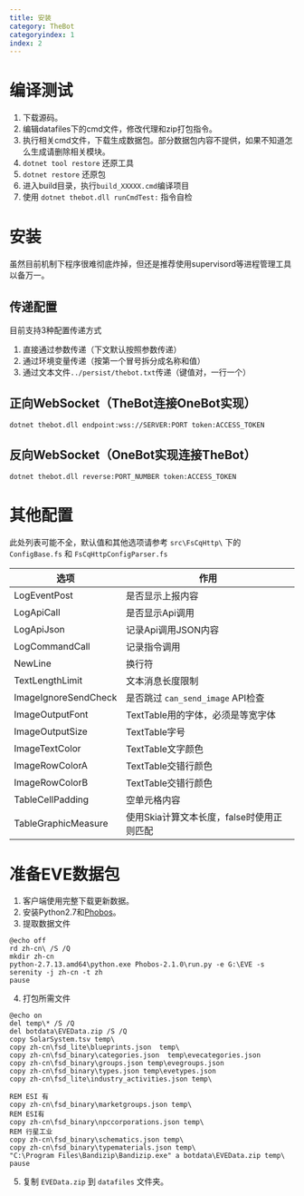 ```yaml
---
title: 安装
category: TheBot
categoryindex: 1
index: 2
---
```


# 编译测试
1. 下载源码。
2. 编辑datafiles下的cmd文件，修改代理和zip打包指令。
3. 执行相关cmd文件，下载生成数据包。部分数据包内容不提供，如果不知道怎么生成请删除相关模块。
4. `dotnet tool restore` 还原工具
5. `dotnet restore` 还原包
6. 进入build目录，执行``build_XXXXX.cmd``编译项目
7. 使用 `dotnet thebot.dll runCmdTest:` 指令自检

# 安装
虽然目前机制下程序很难彻底炸掉，但还是推荐使用supervisord等进程管理工具以备万一。

## 传递配置
目前支持3种配置传递方式

1. 直接通过参数传递（下文默认按照参数传递）
2. 通过环境变量传递（按第一个冒号拆分成名称和值）
3. 通过文本文件`../persist/thebot.txt`传递（键值对，一行一个）

## 正向WebSocket（TheBot连接OneBot实现）
``dotnet thebot.dll endpoint:wss://SERVER:PORT token:ACCESS_TOKEN``

## 反向WebSocket（OneBot实现连接TheBot）
``dotnet thebot.dll reverse:PORT_NUMBER token:ACCESS_TOKEN``

# 其他配置

此处列表可能不全，默认值和其他选项请参考 `src\FsCqHttp\` 下的 `ConfigBase.fs` 和 `FsCqHttpConfigParser.fs`

| 选项 | 作用 |
|---|---|
| LogEventPost | 是否显示上报内容 |
| LogApiCall | 是否显示Api调用 |
| LogApiJson | 记录Api调用JSON内容 |
| LogCommandCall | 记录指令调用 |
| NewLine | 换行符 |
| TextLengthLimit | 文本消息长度限制 |
| ImageIgnoreSendCheck | 是否跳过 `can_send_image` API检查 |
| ImageOutputFont | TextTable用的字体，必须是等宽字体 |
| ImageOutputSize | TextTable字号 |
| ImageTextColor | TextTable文字颜色 |
| ImageRowColorA | TextTable交错行颜色 |
| ImageRowColorB | TextTable交错行颜色|
| TableCellPadding | 空单元格内容 |
| TableGraphicMeasure | 使用Skia计算文本长度，false时使用正则匹配 |

# 准备EVE数据包

1. 客户端使用完整下载更新数据。
2. 安装Python2.7和[Phobos](https://github.com/pyfa-org/Phobos/)。
3. 提取数据文件

```
@echo off
rd zh-cn\ /S /Q
mkdir zh-cn
python-2.7.13.amd64\python.exe Phobos-2.1.0\run.py -e G:\EVE -s serenity -j zh-cn -t zh
pause
```

4. 打包所需文件

```
@echo on
del temp\* /S /Q
del botdata\EVEData.zip /S /Q
copy SolarSystem.tsv temp\
copy zh-cn\fsd_lite\blueprints.json  temp\
copy zh-cn\fsd_binary\categories.json  temp\evecategories.json
copy zh-cn\fsd_binary\groups.json temp\evegroups.json
copy zh-cn\fsd_binary\types.json temp\evetypes.json
copy zh-cn\fsd_lite\industry_activities.json temp\

REM ESI 有
copy zh-cn\fsd_binary\marketgroups.json temp\
REM ESI有
copy zh-cn\fsd_binary\npccorporations.json temp\
REM 行星工业
copy zh-cn\fsd_binary\schematics.json temp\
copy zh-cn\fsd_binary\typematerials.json temp\
"C:\Program Files\Bandizip\Bandizip.exe" a botdata\EVEData.zip temp\
pause
```

5. 复制 `EVEData.zip` 到 `datafiles` 文件夹。